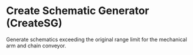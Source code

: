 # Create Schematic Generator (CreateSG)

Generate schematics exceeding the original range limit for the mechanical arm and chain conveyor.

